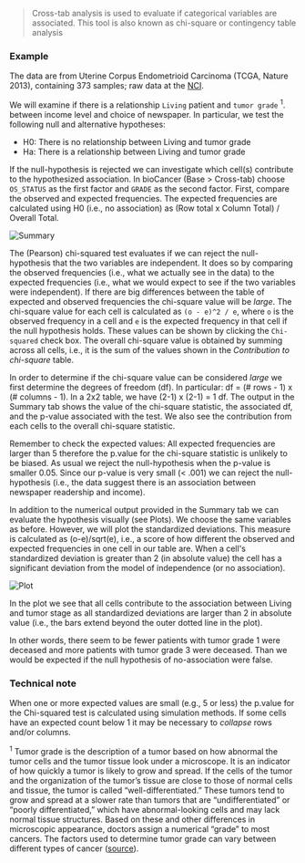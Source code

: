 > Cross-tab analysis is used to evaluate if categorical variables are associated. This tool is also known as chi-square or contingency table analysis

### Example


The data are from Uterine Corpus Endometrioid Carcinoma (TCGA, Nature 2013), containing 373 samples; raw data at the [NCI](https://tcga-data.nci.nih.gov/docs/publications/ucec_2013/).


We will examine if there is a relationship  `Living` patient and `tumor grade` <sup>1</sup>. between income level and choice of newspaper. In particular, we test the following null and alternative hypotheses:

- H0: There is no relationship between Living and tumor grade
-	Ha: There is a relationship between Living and tumor grade

If the null-hypothesis is rejected we can investigate which cell(s) contribute to the hypothesized association. In bioCancer (Base > Cross-tab) choose `OS_STATUS` as the first factor and `GRADE` as the second factor. First, compare the observed and expected frequencies. The expected frequencies are calculated using H0 (i.e., no association) as (Row total x Column Total) /  Overall Total.

![Summary](figures_quant/cross_tabs_summary.png)

The (Pearson) chi-squared test evaluates if we can reject the null-hypothesis that the two variables are independent. It does so by comparing the observed frequencies (i.e., what we actually see in the data) to the expected frequencies (i.e., what we would expect to see if the two variables were independent). If there are big differences between the table of expected and observed frequencies the chi-square value will be _large_. The chi-square value for each cell is calculated as `(o - e)^2 / e`, where `o` is the observed frequency in a cell and `e` is the expected frequency in that cell if the null hypothesis holds. These values can be shown by clicking the `Chi-squared` check box. The overall chi-square value is obtained by summing across all cells, i.e., it is the sum of the values shown in the _Contribution to chi-square_ table.

In order to determine if the chi-square value can be considered _large_ we first determine the degrees of freedom (df). In particular: df = (# rows - 1) x (# columns - 1). In a 2x2 table, we have (2-1) x (2-1) = 1 df. The output in the Summary tab shows the value of the chi-square statistic, the associated df, and the p-value associated with the test. We also see the contribution from each cells to the overall chi-square statistic.

Remember to check the expected values: All expected frequencies are larger than 5 therefore the p.value for the chi-square statistic is unlikely to be biased. As usual we reject the null-hypothesis when the p-value is smaller 0.05. Since our p-value is very small (< .001) we can reject the null-hypothesis (i.e., the data suggest there is an association between newspaper readership and income).



In addition to the numerical output provided in the Summary tab we can evaluate the hypothesis visually (see Plots). We choose the same variables as before. However, we will plot the standardized deviations. This measure is calculated as (o-e)/sqrt(e), i.e., a score of how different the observed and expected frequencies in one cell in our table are. When a cell's standardized deviation is greater than 2 (in absolute value) the cell has a significant deviation from the model of independence (or no association).


![Plot](figures_quant/cross_tabs_plot.png)

In the plot we see that all cells contribute to the association between Living and tumor stage as all standardized deviations are larger than 2 in absolute value (i.e., the bars extend beyond the outer dotted line in the plot).

In other words, there seem to be fewer patients with tumor grade 1 were deceased and more patients with tumor grade 3 were deceased. Than we would be expected if the null hypothesis of no-association were false.



### Technical note

When one or more expected values are small (e.g., 5 or less) the p.value for the Chi-squared test is calculated using simulation methods. If some cells have an expected count below 1 it may be necessary to _collapse_ rows and/or columns.


<sup>1</sup> Tumor grade is the description of a tumor based on how abnormal the tumor cells and the tumor tissue look under a microscope. It is an indicator of how quickly a tumor is likely to grow and spread. If the cells of the tumor and the organization of the tumor’s tissue are close to those of normal cells and tissue, the tumor is called “well-differentiated.” These tumors tend to grow and spread at a slower rate than tumors that are “undifferentiated” or “poorly differentiated,” which have abnormal-looking cells and may lack normal tissue structures. Based on these and other differences in microscopic appearance, doctors assign a numerical “grade” to most cancers. The factors used to determine tumor grade can vary between different types of cancer ([source](http://www.cancer.gov/about-cancer/diagnosis-staging/prognosis/tumor-grade-fact-sheet)).

